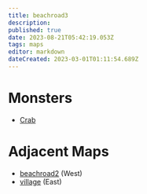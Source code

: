 ```yaml
---
title: beachroad3
description: 
published: true
date: 2023-08-21T05:42:19.053Z
tags: maps
editor: markdown
dateCreated: 2023-03-01T01:11:54.689Z
---
```


# Monsters
 * [Crab](/monsters/crab)

# Adjacent Maps
 * [beachroad2](/maps/beachroad2) (West)
 * [village](/maps/village) (East)

